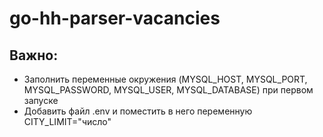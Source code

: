 # go-hh-parser-vacancies

## Важно:
- Заполнить переменные окружения (MYSQL_HOST, MYSQL_PORT, MYSQL_PASSWORD, MYSQL_USER, MYSQL_DATABASE) при первом запуске
- Добавить файл .env и поместить в него переменную CITY_LIMIT="число"
